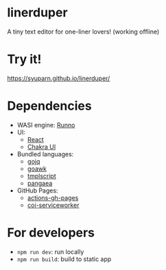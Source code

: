 # linerduper
A tiny text editor for one-liner lovers! (working offline)

# Try it!

https://syuparn.github.io/linerduper/

# Dependencies

- WASI engine: [Runno](https://runno.dev/#know-runno)
- UI:
  - [React](https://react.dev/)
  - [Chakra UI](https://chakra-ui.com/)
- Bundled languages:
  - [gojq](https://github.com/itchyny/gojq)
  - [goawk](https://github.com/benhoyt/goawk)
  - [tmplscript](https://github.com/Syuparn/tmplscript)
  - [pangaea](https://github.com/Syuparn/Pangaea)
- GitHub Pages:
  - [actions-gh-pages](https://github.com/peaceiris/actions-gh-pages)
  - [coi-serviceworker](https://github.com/gzuidhof/coi-serviceworker)

# For developers

- `npm run dev`: run locally
- `npm run build`: build to static app
